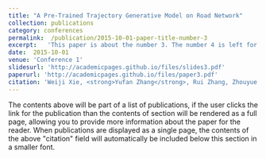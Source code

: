 ```yaml
---
title: "A Pre-Trained Trajectory Generative Model on Road Network"
collection: publications
category: conferences
permalink:  /publication/2015-10-01-paper-title-number-3
excerpt:   'This paper is about the number 3. The number 4 is left for future work.'
date:  2015-10-01
venue: 'Conference 1'
slidesurl: 'http://academicpages.github.io/files/slides3.pdf'
paperurl: 'http://academicpages.github.io/files/paper3.pdf'
citation: 'Weiji Xie, <strong>Yufan Zhang</strong>, Rui Zhang, Zhouyue Sun, Tianyu Liu, Guanjie Zheng, Weinan Zhang, Zhenhui Li ECAI(Under Review)'
---
```


The contents above will be part of a list of publications, if the user clicks the link for the publication than the contents of section will be rendered as a full page, allowing you to provide more information about the paper for the reader. When publications are displayed as a single page, the contents of the above "citation" field will automatically be included below this section in a smaller font.